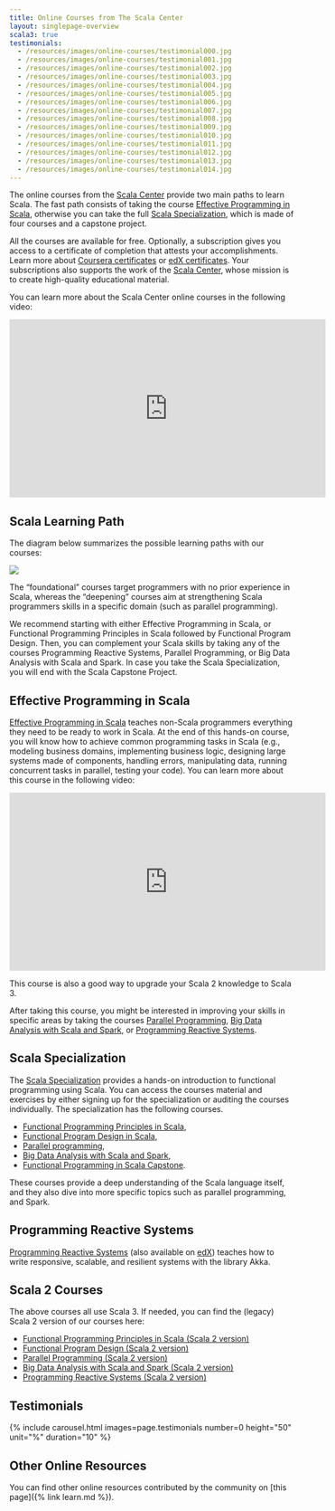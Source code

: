 ```yaml
---
title: Online Courses from The Scala Center
layout: singlepage-overview
scala3: true
testimonials:
  - /resources/images/online-courses/testimonial000.jpg
  - /resources/images/online-courses/testimonial001.jpg
  - /resources/images/online-courses/testimonial002.jpg
  - /resources/images/online-courses/testimonial003.jpg
  - /resources/images/online-courses/testimonial004.jpg
  - /resources/images/online-courses/testimonial005.jpg
  - /resources/images/online-courses/testimonial006.jpg
  - /resources/images/online-courses/testimonial007.jpg
  - /resources/images/online-courses/testimonial008.jpg
  - /resources/images/online-courses/testimonial009.jpg
  - /resources/images/online-courses/testimonial010.jpg
  - /resources/images/online-courses/testimonial011.jpg
  - /resources/images/online-courses/testimonial012.jpg
  - /resources/images/online-courses/testimonial013.jpg
  - /resources/images/online-courses/testimonial014.jpg
---
```


The online courses from the [Scala Center] provide two main paths to learn 
Scala. The fast path consists of taking the course [Effective Programming 
in Scala],
otherwise you can take the full [Scala Specialization], which is made of
four courses and a capstone project.

All the courses are available for free. Optionally, a subscription gives
you access to a certificate of completion that attests your accomplishments.
Learn more about
[Coursera certificates](https://learners.coursera.help/hc/en-us/articles/209819053-Get-a-Course-Certificate) or
[edX certificates](https://support.edx.org/hc/en-us/categories/115002269627-Certificates).
Your subscriptions also supports the work of the [Scala Center], whose mission
is to create high-quality educational material.

You can learn more about the Scala Center online courses in the following video:

<div style="text-align: center">
  <iframe width="560" height="315" src="https://www.youtube.com/embed/rRCdnTspE_k" title="YouTube video player" frameborder="0" allow="accelerometer; autoplay; clipboard-write; encrypted-media; gyroscope; picture-in-picture" allowfullscreen></iframe>
</div>

## Scala Learning Path

The diagram below summarizes the possible learning paths with our courses:

![](/resources/images/learning-path.png)

The “foundational” courses target programmers with no prior experience in Scala, whereas the “deepening”
courses aim at strengthening Scala programmers skills in a specific domain (such as parallel programming).

We recommend starting with either Effective Programming in Scala, or Functional Programming Principles in
Scala followed by Functional Program Design. Then, you can complement your Scala skills by taking any
of the courses Programming Reactive Systems, Parallel Programming, or Big Data Analysis with Scala and Spark.
In case you take the Scala Specialization, you will end with the Scala Capstone Project.

## Effective Programming in Scala

[Effective Programming in Scala] teaches non-Scala programmers everything
they need to be ready to work in Scala. At the end of this hands-on course,
you will know how to achieve common programming tasks in Scala (e.g.,
modeling business domains, implementing business logic, designing large
systems made of components, handling errors, manipulating data, running
concurrent tasks in parallel, testing your code). You can learn more about
this course in the following video:

<div style="text-align: center">
  <iframe width="560" height="315" src="https://www.youtube.com/embed/MSDJ7ehjrqo" title="YouTube video player" frameborder="0" allow="accelerometer; autoplay; clipboard-write; encrypted-media; gyroscope; picture-in-picture" allowfullscreen></iframe>
</div>

This course is also a good way to upgrade your Scala 2 knowledge to Scala 3.

After taking this course, you might be interested in improving your
skills in specific areas by taking the courses [Parallel Programming],
[Big Data Analysis with Scala and Spark], or [Programming Reactive Systems].

## Scala Specialization

The [Scala Specialization] provides a hands-on introduction to functional programming using Scala. You can access the courses
material and exercises by either signing up for the specialization or auditing the courses individually. The
specialization has the following courses.
* [Functional Programming Principles in Scala],
* [Functional Program Design in Scala],
* [Parallel programming],
* [Big Data Analysis with Scala and Spark],
* [Functional Programming in Scala Capstone].

These courses provide a deep understanding of the Scala language itself,
and they also dive into more specific topics such as parallel programming,
and Spark.

## Programming Reactive Systems

[Programming Reactive Systems] (also available on [edX](https://www.edx.org/course/scala-akka-reactive))
teaches how to write responsive, scalable, and resilient systems with the
library Akka.

## Scala 2 Courses

The above courses all use Scala 3. If needed, you can find
the (legacy) Scala 2 version of our courses here:

- [Functional Programming Principles in Scala (Scala 2 version)](https://www.coursera.org/learn/scala2-functional-programming)
- [Functional Program Design (Scala 2 version)](https://www.coursera.org/learn/scala2-functional-program-design)
- [Parallel Programming (Scala 2 version)](https://www.coursera.org/learn/scala2-parallel-programming)
- [Big Data Analysis with Scala and Spark (Scala 2 version)](https://www.coursera.org/learn/scala2-spark-big-data)
- [Programming Reactive Systems (Scala 2 version)](https://www.coursera.org/learn/scala2-akka-reactive)

## Testimonials

{% include carousel.html images=page.testimonials number=0 height="50" unit="%" duration="10" %}

## Other Online Resources

You can find other online resources contributed by the community on
[this page]({% link learn.md %}).

[Scala Center]: https://scala.epfl.ch
[Scala Specialization]: https://www.coursera.org/specializations/scala
[Effective Programming in Scala]: https://www.coursera.org/learn/effective-scala
[Functional Programming Principles in Scala]: https://www.coursera.org/learn/scala-functional-programming
[Functional Program Design in Scala]: https://www.coursera.org/learn/scala-functional-program-design
[Parallel programming]: https://www.coursera.org/learn/scala-parallel-programming
[Big Data Analysis with Scala and Spark]: https://www.coursera.org/learn/scala-spark-big-data
[Functional Programming in Scala Capstone]: https://www.coursera.org/learn/scala-capstone
[Programming Reactive Systems]: https://www.coursera.org/learn/scala-akka-reactive

